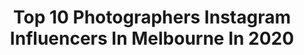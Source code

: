 ---
title: Top 10 Photographers Instagram Influencers In Melbourne In 2020
description: >-
  Find top photographers Instagram influencers in Melbourne in 2020. Most popular hashtags: #earth #seeaustralia #canonaustralia.
platform: Instagram
hits: 111
text_top: See the top-rated Instagram accounts on inBeat.
text_bottom: Our database aggregates 111 Instagram influencers like this in Melbourne, Australia for you to connect with.
profiles:
  - username: "seanfennessy"
    fullname: >-
      Sean Fennessy ✌🏻
    bio: >-
      Interiors, architecture, design and travel photographer. Melbourne Australia
    location: "Australia"
    followers: 41207
    engagement: 127
    commentsToLikes: 0.030707
    id: ck13c6w0sywgq0i19qiwcw0xh
    verified: false
    hashtags: "#photobook, #35mm, #losangeles"
  - username: "haydenoneill"
    fullname: >-
      Hayden O’Neill
    bio: >-
      Photographer Melbourne Agency l @desfura
    location: "Australia"
    followers: 25599
    engagement: 154
    commentsToLikes: 0.008936
    id: ck0txasb0iiti0i19sdflycfh
    verified: false
    hashtags: ""
  - username: "varunjaniphotography"
    fullname: >-
      Varun Jani Photography
    bio: >-
      Varun Jani (25) - Portrait photographer 📍Melbourne - Australia Personal account: @varunjanni
    location: "Australia"
    followers: 3208
    engagement: 677
    commentsToLikes: 0.079543
    id: ck1374p9a9rnv0i19iz28q7aj
    verified: false
    hashtags: "#melbourne, #igpodium, #pursuitofportraits, #gramkilla"
  - username: "kirkjrichards"
    fullname: >-
      Kirk J Richards
    bio: >-
      • Melbourne Photographer • Landscape & Portrait Photographer • Supported by @canonaustralia • Portfolio, Prints, Presets ⤵️
    location: "Australia"
    followers: 24497
    engagement: 295
    commentsToLikes: 0.054525
    id: ck0w5lo6749cx0i199s43hakv
    verified: false
    hashtags: "#earthofficial, #moodygrams, #takemoreadventures, #exploretocreate"
  - username: "_james__white"
    fullname: >-
      James White
    bio: >-
      Wildlife photographer from Melbourne, Australia.
    location: "Australia"
    followers: 3096
    engagement: 1302
    commentsToLikes: 0.049360
    id: ck5c4sk2r20fr0i11ye7etgwk
    verified: false
    hashtags: "#birdsofoz, #birdlifeaustralia, #muskduck, #birdlife"
  - username: "jiale6_"
    fullname: >-
      JL | Kuala Lumpur, Malaysia
    bio: >-
      📸: Photographer 📍: Melbourne . 📧: jiale98@hotmail.com
    location: "Australia"
    followers: 2772
    engagement: 1557
    commentsToLikes: 0.047717
    id: ck5px6e5dqbxm0i11uuhrnt14
    verified: false
    hashtags: "#jordhammondffa, #sudio, #sudiosweden, #sudiomoments"
  - username: "vinhmanphoto"
    fullname: >-
      Vinh Mangalino
    bio: >-
      Car Photographer in Melbourne Australia. Co-Owner of @Pinnacle.Customs Proudly sponsored by @TurtleWax
    location: "Australia"
    followers: 44249
    engagement: 162
    commentsToLikes: 0.007021
    id: ck6u28bifqbij0j710stdorh8
    verified: false
    hashtags: "#wrx, #22b, #jdm, #vinhmanphoto"
  - username: "arorygardiner"
    fullname: >-
      Rory Gardiner
    bio: >-
      Photographer London | Melbourne
    location: "Australia"
    followers: 44795
    engagement: 362
    commentsToLikes: 0.005740
    id: ck13596ex0bsa0i19iag24hpc
    verified: false
    hashtags: ""
  - username: "lensible"
    fullname: >-
      Abhi
    bio: >-
      📷 Freelance Photographer 🌏 Melbourne, Australia ⚙️ @nikonaustralia D810 & @apple iPhone X 🖨 Landscapes | Travel | Lifestyle ♓️ #LENSible #IAmNikon
    location: "Australia"
    followers: 5206
    engagement: 1096
    commentsToLikes: 0.056808
    id: ck5hnr8uto97o0i11dczpnp0g
    verified: false
    hashtags: "#visitvictoria, #longexposhots, #citykillerz, #earth"
  - username: "the.cwolf"
    fullname: >-
      𓅓 Joshua San 𓅓
    bio: >-
      🔴🟡⚫️ Brunswick boy 35mm Lifestyle/Celebrity photographer. The world is an open book, my mind is a enthusiastic pupil, my canvas is a work in progress
    location: "Australia"
    followers: 21791
    engagement: 279
    commentsToLikes: 0.051004
    id: ck5pypf55x5dd0i11cf5av2ur
    verified: false
    hashtags: "#travelphotography, #travel, #brunswick, #35mm"
---